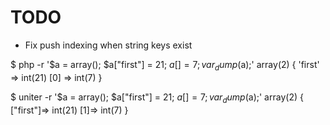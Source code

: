 TODO
====

- Fix push indexing when string keys exist

$ php -r '$a = array(); $a["first"] = 21; $a[] = 7; var_dump($a);'
array(2) {
  'first' =>
  int(21)
  [0] =>
  int(7)
}

$ uniter -r '$a = array(); $a["first"] = 21; $a[] = 7; var_dump($a);'
array(2) {
  ["first"]=>
  int(21)
  [1]=>
  int(7)
}
